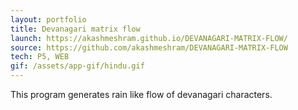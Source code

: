 ```yaml
---
layout: portfolio
title: Devanagari matrix flow
launch: https://akashmeshram.github.io/DEVANAGARI-MATRIX-FLOW/
source: https://github.com/akashmeshram/DEVANAGARI-MATRIX-FLOW
tech: P5, WEB
gif: /assets/app-gif/hindu.gif
---
```


This program generates rain like flow of devanagari characters.
